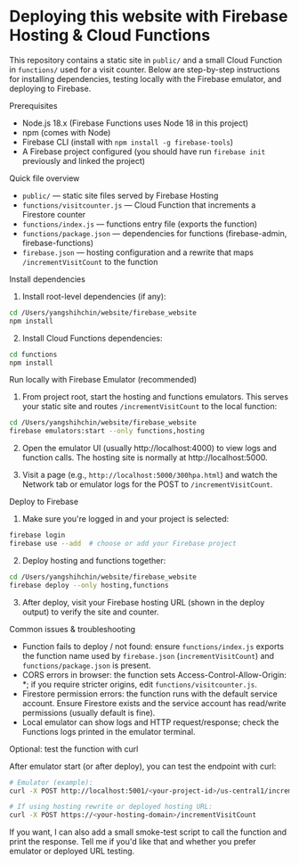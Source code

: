 # Deploying this website with Firebase Hosting & Cloud Functions

This repository contains a static site in `public/` and a small Cloud Function in `functions/` used for a visit counter. Below are step-by-step instructions for installing dependencies, testing locally with the Firebase emulator, and deploying to Firebase.

Prerequisites
- Node.js 18.x (Firebase Functions uses Node 18 in this project)
- npm (comes with Node)
- Firebase CLI (install with `npm install -g firebase-tools`)
- A Firebase project configured (you should have run `firebase init` previously and linked the project)

Quick file overview
- `public/` — static site files served by Firebase Hosting
- `functions/visitcounter.js` — Cloud Function that increments a Firestore counter
- `functions/index.js` — functions entry file (exports the function)
- `functions/package.json` — dependencies for functions (firebase-admin, firebase-functions)
- `firebase.json` — hosting configuration and a rewrite that maps `/incrementVisitCount` to the function

Install dependencies
1. Install root-level dependencies (if any):

```bash
cd /Users/yangshihchin/website/firebase_website
npm install
```

2. Install Cloud Functions dependencies:

```bash
cd functions
npm install
```

Run locally with Firebase Emulator (recommended)
1. From project root, start the hosting and functions emulators. This serves your static site and routes `/incrementVisitCount` to the local function:

```bash
cd /Users/yangshihchin/website/firebase_website
firebase emulators:start --only functions,hosting
```

2. Open the emulator UI (usually http://localhost:4000) to view logs and function calls. The hosting site is normally at http://localhost:5000.

3. Visit a page (e.g., `http://localhost:5000/300hpa.html`) and watch the Network tab or emulator logs for the POST to `/incrementVisitCount`.

Deploy to Firebase
1. Make sure you're logged in and your project is selected:

```bash
firebase login
firebase use --add  # choose or add your Firebase project
```

2. Deploy hosting and functions together:

```bash
cd /Users/yangshihchin/website/firebase_website
firebase deploy --only hosting,functions
```

3. After deploy, visit your Firebase hosting URL (shown in the deploy output) to verify the site and counter.

Common issues & troubleshooting
- Function fails to deploy / not found: ensure `functions/index.js` exports the function name used by `firebase.json` (`incrementVisitCount`) and `functions/package.json` is present.
- CORS errors in browser: the function sets Access-Control-Allow-Origin: *; if you require stricter origins, edit `functions/visitcounter.js`.
- Firestore permission errors: the function runs with the default service account. Ensure Firestore exists and the service account has read/write permissions (usually default is fine).
- Local emulator can show logs and HTTP request/response; check the Functions logs printed in the emulator terminal.

Optional: test the function with curl

After emulator start (or after deploy), you can test the endpoint with curl:

```bash
# Emulator (example):
curl -X POST http://localhost:5001/<your-project-id>/us-central1/incrementVisitCount

# If using hosting rewrite or deployed hosting URL:
curl -X POST https://<your-hosting-domain>/incrementVisitCount
```

If you want, I can also add a small smoke-test script to call the function and print the response. Tell me if you'd like that and whether you prefer emulator or deployed URL testing.
